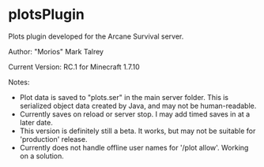 plotsPlugin
===========

Plots plugin developed for the Arcane Survival server.

Author: "Morios" Mark Talrey

Current Version: RC.1 for Minecraft 1.7.10

Notes:
- Plot data is saved to "plots.ser" in the main server folder. This is serialized object data created by Java, and may not be human-readable.
- Currently saves on reload or server stop. I may add timed saves in at a later date.
- This version is definitely still a beta. It works, but may not be suitable for 'production' release.
- Currently does not handle offline user names for '/plot allow'. Working on a solution.
